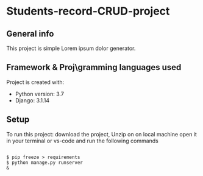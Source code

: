 # Students-record-CRUD-project


## General info
This project is simple Lorem ipsum dolor generator.
	
## Framework & Proj\gramming languages used
Project is created with:
* Python version: 3.7
* Django: 3.1.14

	
## Setup
To run this project:
download the project, Unzip on on local machine 
open it in your terminal or  vs-code and run the following commands

```

$ pip freeze > requirements
$ python manage.py runserver
&
```
